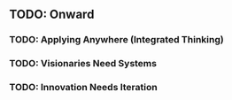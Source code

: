 ## TODO: Onward

### TODO: Applying Anywhere (Integrated Thinking)

### TODO: Visionaries Need Systems

### TODO: Innovation Needs Iteration 